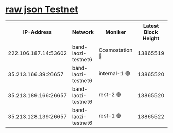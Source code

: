 
[raw json Testnet](https://rpc-check.bandt.stavr.tech/bandt/rpcbandt_result.json)
=

<table><tr><th>IP-Address</th><th>Network</th><th>Moniker</th><th>Latest Block Height</th><th>Earliest Block Height</th><th>Catching Up</th><th>Tx Index</th><th>Voting Power</th><th>Scan Time</th></tr><tr><td>222.106.187.14:53602</td><td>band-laozi-testnet6</td><td>Cosmostation 🔴</td><td>13865519</td><td>13177501</td><td>False</td><td>on</td><td>2203223</td><td>2023-12-14T19:07:39.629614265UTC</td></tr><tr><td>35.213.166.39:26657</td><td>band-laozi-testnet6</td><td>internal-1 🟢</td><td>13865520</td><td>13765520</td><td>False</td><td>on</td><td>0</td><td>2023-12-14T19:07:40.890106782UTC</td></tr><tr><td>35.213.189.166:26657</td><td>band-laozi-testnet6</td><td>rest-2 🟢</td><td>13865520</td><td>13765520</td><td>False</td><td>on</td><td>0</td><td>2023-12-14T19:07:42.093760552UTC</td></tr><tr><td>35.213.128.139:26657</td><td>band-laozi-testnet6</td><td>rest-1 🟢</td><td>13865522</td><td>13765522</td><td>False</td><td>on</td><td>0</td><td>2023-12-14T19:07:45.311353470UTC</td></tr></table>
